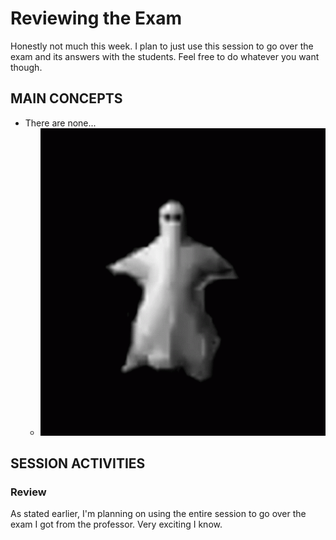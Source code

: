# Reviewing the Exam 

Honestly not much this week. I plan to just use this session to go over the exam and its answers with 
the students. Feel free to do whatever you want though.

## MAIN CONCEPTS

- There are none...
    - ![Jumpscare](/assets/ghost-spooky.gif)


## SESSION ACTIVITIES   

### Review

As stated earlier, I'm planning on using the entire session to go over the exam I got from the professor.
Very exciting I know.